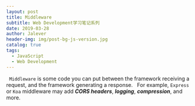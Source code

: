 ```yaml
---
layout: post
title: Middleware
subtitle: Web Development学习笔记系列
date: 2019-03-28
author: Jalever
header-img: img/post-bg-js-version.jpg
catalog: true
tags:
  - JavaScript
  - Web Development
---
```

&nbsp;&nbsp;`Middleware` is some code you can put between the framework receiving a request, and the framework generating a response.
&nbsp;&nbsp;For example, `Express` or `Koa` middleware may add ***CORS headers***, ***logging***, ***compression***, and more.